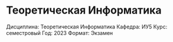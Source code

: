 # Теоретическая Информатика
 Дисциплина: Теоретическая Информатика
 Кафедра: ИУ5
 Курс: семестровый
 Год: 2023
 Формат: Экзамен
